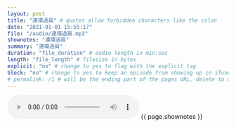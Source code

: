 ```yaml
---
layout: post
title: "連環過肩" # quotes allow forbidden characters like the colon
date: "2021-01-01 15:55:17"
file: "/audio/連環過肩.mp3"
shownotes: "連環過肩"
summary: "連環過肩"
duration: "file_duration" # audio length in min:sec
length: "file_length" # filesize in bytes
explicit: "no" # change to yes to flag with the explicit tag
block: "no" # change to yes to keep an episode from showing up in iTunes
# permalink: /1 # will be the ending part of the pages URL, delete to default to the title
---
```


<audio controls>
<source src="{{site.url}}{{site.baseurl}}{{ page.file }}" type="audio/x-mp3">
Your browser does not support the audio element.
</audio>
{{ page.shownotes }}
